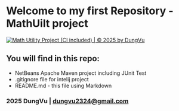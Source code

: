 # Welcome to my first Repository - MathUilt project
[![Math Utility Project (CI included) | © 2025 by DungVu](https://github.com/Dungvmse184404/math-util-nb/actions/workflows/maven.yml/badge.svg)](https://github.com/Dungvmse184404/math-util-nb/actions/workflows/maven.yml)
## You will find in this repo:
* NetBeans Apache Maven project including JUnit Test
* .gitignore file for intelij project
* README.md - this file using Markdown

### 2025 DungVu | dungvu2324@gmail.com
